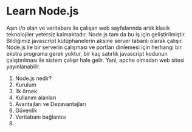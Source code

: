 # Learn Node.js
  Aşırı i/o olan ve veritabanı ile çalışan web sayfalarında artık klasik teknolojiler yetersiz kalmaktadır. Node.js tam da bu iş için geliştirilmiştir. Bildiğimiz javascript kütüphanelerin aksine server tabanlı olarak çalışır. Node.js ile bir serverin çalışması ve portları dinlemesi için herhangi bir ekstra programa gerek yoktur, bir kaç satırlık javascript kodunun çalıştırılması ile sistem çalışır hale gelir. Yani, apche olmadan web sitesi yayınlanabilir. 

1. Node.js nedir?
2. Kurulum
3. İlk örnek
4. Kullanım alanları
5. Avantajları ve Dezavantajları
6. Güvenlik
7. Veritabanı bağlantısı
8.







